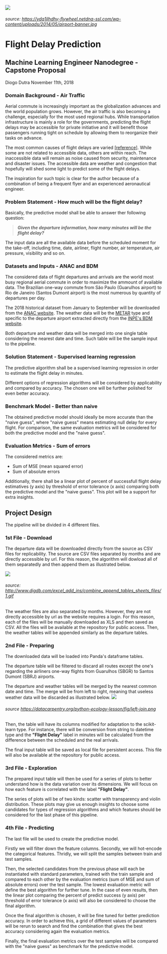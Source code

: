 ![](https://ydq1jlhdhy-flywheel.netdna-ssl.com/wp-content/uploads/2014/05/airport-banner.jpg)
###### source: https://ydq1jlhdhy-flywheel.netdna-ssl.com/wp-content/uploads/2014/05/airport-banner.jpg

# Flight Delay Prediction
## Machine Learning Engineer Nanodegree - Capstone Proposal
Diogo Dutra
November 11th, 2018

### Domain Background - Air Traffic
Aerial commute is increasingly important as the globalization advances and the world population grows. However, the air traffic is also becoming a challenge, especially for the most used regional hubs. While transportation infrastructure is mainly a role for the governments, predicting the flight delays may be accessible for private initiative and it will benefit those passengers running tight on schedule by allowing them to reorganize their tasks on advance.

The most common causes of flight delays are varied [[reference]](https://en.wikipedia.org/wiki/Flight_cancellation_and_delay). While some are not related to accessible data, others are within reach. The inaccessible data will remain as noise caused from security, maintenance and disaster issues. The accessible data are weather and congestion that hopefully will shed some light to predict some of the flight delays.

The inspiration for such topic is clear for the author because of a combination of being a frequent flyer and an experienced aeronautical engineer.

### Problem Statement - How much will be the flight delay?
Basically, the predictive model shall be able to answer ther following question:
> **_Given the departure information, how many minutes will be the flight delay?_**

The input data are all the available data before the scheduled moment for the take-off, including time, date, airliner, flight number, air temperature, air pressure, visibility and so on.

### Datasets and Inputs - ANAC and BDM
The considered data of flight departures and arrivals are the world most busy regional aerial commute in order to maximize the ammount of available data. The Brazilian one-way commute from São Paulo (Guarulhos airport) to Rio de Janeiro (Santos Dumont airport) is the most numerous by quantity of departures per day.

The 2018 historical dataset from January to September will be downloaded from the [ANAC website](http://www.anac.gov.br).
The weather data will be the [METAR](https://en.wikipedia.org/wiki/METAR) type and specific to the departure airport extracted directly from the [INPE's BDM website](http://bancodedados.cptec.inpe.br/).

Both departure and weather data will be merged into one single table considering the nearest date and time. Such table will be the sample input to the pipeline.

### Solution Statement - Supervised learning regression
The predictive algorithm shall be a supervised learning regression in order to estimate the flight delay in minutes.

Different options of regression algorithms will be considered by applicability and compared by accuracy. The chosen one will be further polished for even better accuracy.

### Benchmark Model - Better than naive
The obtained predictive model should ideally be more accurate than the "naive guess", where "naive guess" means estimating null delay for every flight. For comparison, the same evaluation metrics will be considered for both the predictive model and the "naive guess".


### Evaluation Metrics - Sum of errors
The considered metrics are:
- Sum of MSE (mean squared error)
- Sum of absolute errors

Additionally, there shall be a linear plot of percent of successfull flight delay estimatives (y axis) by threshold of error tolerance (x axis) comparing both the predictive model and the "naive guess". This plot will be a support for extra insights.

 
## Project Design

The pipeline will be divided in 4 different files.

### 1st File - Download
The departure data will be downloaded directly from the source as CSV files for replicability. The source are CSV files separated by months and are directly accessible by url. For this reason, the algorithm will dowload all of them separatedly and then append them as illustrated below.

![](http://www.digdb.com/excel_add_ins/combine_append_tables_sheets_files/1.gif)
###### source: http://www.digdb.com/excel_add_ins/combine_append_tables_sheets_files/1.gif

The weather files are also separated by months. However, they are not directly accessible by url as the website requires a login. For this reason, each of the files will be manually downloaded as XLS and then saved as CSV. All the files  will be available at the repository for public access. Then, the weather tables will be appended similarly as the departure tables.

### 2nd File - Preparing
The downloaded data will be loaded into Panda's dataframe tables.

The departure table will be filtered to discard all routes except the one's regarding the airliners one-way flights from Guarulhos (SBGR) to Santos Dumont (SBRJ) airports.

The departure and weather tables will be merged by the nearest common date and time. The merge will be from left to right, meaning that useless weather data will be discarded as illustrated below.
![](https://datacarpentry.org/python-ecology-lesson/fig/left-join.png)
###### source https://datacarpentry.org/python-ecology-lesson/fig/left-join.png

Then, the table will have its columns modified for adaptation to the scikit-learn type. For instance, there will be conversion from string to datetime type and the **"Flight Delay"** label in minutes will be calculated from the difference between the scheduled and the real arrivals.

The final input table will be saved as local file for persistent access. This file will also be available at the repository for public access.

### 3rd File - Exploration
The prepared input table will then be used for a series of plots to better understand how is the data variation over its dimensions. We will focus on how each feature is correlated with the label **"Flight Delay"**.

The series of plots will be of two kinds: scatter with transparency and violin distribution. These plots may give us enough insights to choose some candidates for types of regression algorithms and which features should be considered for the last phase of this pipeline.

### 4th File - Predicting
The last file will be used to create the predictive model.

Firstly we will filter down the feature columns. Secondly, we will hot-encode the categorical features. Thridly, we will split the samples between train and test samples.

Then, the selected candidates from the previous phase will each be instantiated with standard parameters, trained with the train sample and compared to each other by the evaluation metrics (sum of MSE and sum of absolute errors) over the test sample. The lowest evaluation metric will define the best algorithm for further tune. In the case of even results, then the linear plot comparing the percent of predict success (y axis) per threshold of error tolerance (x axis) will also be considered to choose the final algorithm.

Once the final algorithm is chosen, it will be fine tuned for better prediction accuracy. In order to achieve this, a grid of different values of parameters will be rerun to search and find the combination that gives the best accuracy considering again the evaluation metrics.

Finally, the final evaluation metrics over the test samples will be compared with the "naive guess" as benchmark for the predictive model. 
